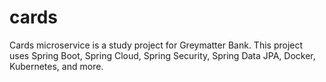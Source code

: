 # cards
Cards microservice is a study project for Greymatter Bank. This project uses Spring Boot, Spring Cloud, Spring Security, Spring Data JPA, Docker, Kubernetes, and more.
